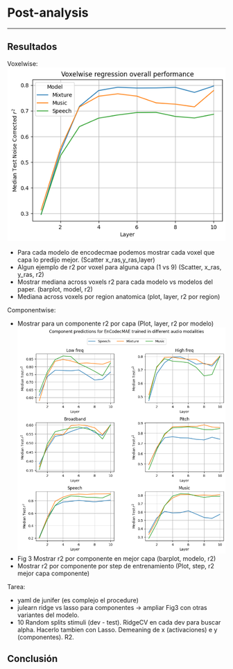 # Post-analysis
--------------

## Resultados
Voxelwise:
![Voxelwise performance per layer](https://github.com/mrpep/tp-picml/blob/main/doc/figs/voxelwise_regression_r2_per_layer.png)
- Para cada modelo de encodecmae podemos mostrar cada voxel que capa lo predijo mejor. (Scatter x_ras,y_ras,layer)
- Algun ejemplo de r2 por voxel para alguna capa (1 vs 9) (Scatter, x_ras, y_ras, r2)
- Mostrar mediana across voxels r2 para cada modelo vs modelos del paper. (barplot, model, r2)
- Mediana across voxels por region anatomica (plot, layer, r2 por region)

Componentwise:
- Mostrar para un componente r2 por capa (Plot, layer, r2 por modelo)
![Component predictions](https://github.com/mrpep/tp-picml/blob/main/doc/figs/encodecmae-r2-per-component.png)
- Fig 3 Mostrar r2 por componente en mejor capa (barplot, modelo, r2)
- Mostrar r2 por componente por step de entrenamiento (Plot, step, r2 mejor capa componente)

Tarea:
- yaml de junifer (es complejo el procedure)
- julearn ridge vs lasso para componentes -> ampliar Fig3 con otras variantes del modelo.
- 10 Random splits stimuli (dev - test). RidgeCV en cada dev para buscar alpha. Hacerlo tambien con Lasso. Demeaning de x (activaciones) e y (componentes). R2.
## Conclusión
